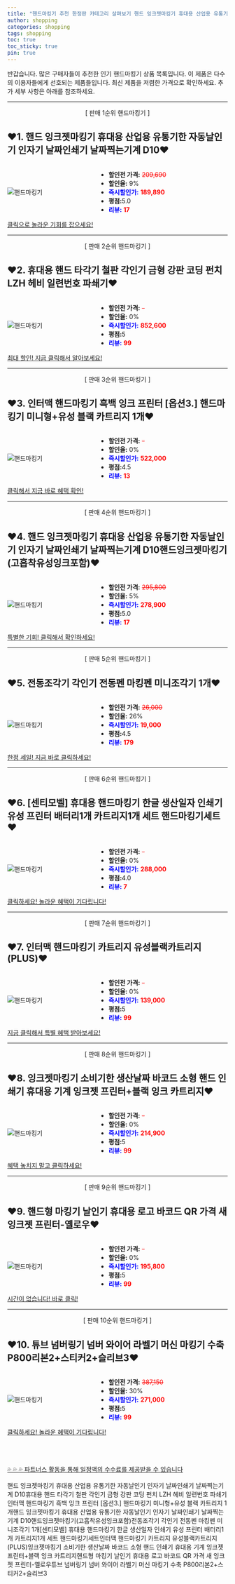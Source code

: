 ```yaml
---
title: "핸드마킹기 추천 한정판 카테고리 살펴보기 핸드 잉크젯마킹기 휴대용 산업용 유통기한"
author: shopping
categories: shopping
tags: shopping
toc: true
toc_sticky: true
pin: true
---
```

반갑습니다. 많은 구매자들이 추천한 인기 핸드마킹기 상품 목록입니다. 이 제품은 다수의 이용자들에게 선호되는 제품들입니다. 최신 제품을 저렴한 가격으로 확인하세요. 추가 세부 사항은 아래를 참조하세요.

---
<p class="toplist" style="margin: 0 auto; display: block; width: fit-content;">[ 판매 1순위 핸드마킹기 ]</p>

<h2><strong>❤️1. 핸드 잉크젯마킹기 휴대용 산업용 유통기한 자동날인기 인자기 날짜인쇄기 날짜찍는기계 D10❤️</strong></h2>

<div style="display: flex; align-items: center;">
    <div style="flex: 0.4;">
        <img src="https://thumbnail10.coupangcdn.com/thumbnails/remote/230x230ex/image/vendor_inventory/9c06/6c328987b3c3e07622f91c2f1dc9b006ccdea2af3529d8528552ffa4bbf5.png" alt="핸드마킹기" style="max-width: 100%;">
    </div>
    <div style="flex: 0.6; margin-left: 10px;">
        <ul>
            <li><strong>할인전 가격:</strong> <del style="color: red;">209,690</del></li>
            <li><strong>할인율:</strong> 9%</li>
            <li><span style='color:blue'><strong>즉시할인가:</strong></span> <span style='color:red'><strong>189,890</strong></span></li>
            <li><strong>평점:</strong>5.0</li>
            <li><span style='color:blue'><strong>리뷰:</strong></span> <span style='color:red'><strong>17</strong></span></li>
        </ul>
    </div>
</div>
<div class="center">
    <a href="https://William4Davisa.github.io?lptag=AF9450613&subid=githubio&pageKey=6927994180&traceid=V0-153&itemId=16754250832&vendorItemId=86907030927" class="myButton">
        클릭으로 놀라운 기회를 잡으세요!
    </a>
</div>


---
<p class="toplist" style="margin: 0 auto; display: block; width: fit-content;">[ 판매 2순위 핸드마킹기 ]</p>

<h2><strong>❤️2. 휴대용 핸드 타각기 철판 각인기 금형 강판 코딩 펀치 LZH 헤비 일련번호 파쇄기❤️</strong></h2>

<div style="display: flex; align-items: center;">
    <div style="flex: 0.4;">
        <img src="https://thumbnail6.coupangcdn.com/thumbnails/remote/230x230ex/image/vendor_inventory/d857/e2991aab131e8565ab11f7a29e2f83bd7437e7c910aee862f2201e60784a.jpg" alt="핸드마킹기" style="max-width: 100%;">
    </div>
    <div style="flex: 0.6; margin-left: 10px;">
        <ul>
            <li><strong>할인전 가격:</strong> <del style="color: red;">-</del></li>
            <li><strong>할인율:</strong> 0%</li>
            <li><span style='color:blue'><strong>즉시할인가:</strong></span> <span style='color:red'><strong>852,600</strong></span></li>
            <li><strong>평점:</strong>5</li>
            <li><span style='color:blue'><strong>리뷰:</strong></span> <span style='color:red'><strong>99</strong></span></li>
        </ul>
    </div>
</div>
<div class="center">
    <a href="https://William4Davisa.github.io?lptag=AF9450613&subid=githubio&pageKey=7715781998&traceid=V0-153&itemId=20694429932&vendorItemId=88793737392" class="myButton">
        최대 할인! 지금 클릭해서 알아보세요!
    </a>
</div>


---
<p class="toplist" style="margin: 0 auto; display: block; width: fit-content;">[ 판매 3순위 핸드마킹기 ]</p>

<h2><strong>❤️3. 인터맥 핸드마킹기 흑백 잉크 프린터 [옵션3.] 핸드마킹기 미니형+유성 블랙 카트리지 1개❤️</strong></h2>

<div style="display: flex; align-items: center;">
    <div style="flex: 0.4;">
        <img src="https://thumbnail8.coupangcdn.com/thumbnails/remote/230x230ex/image/vendor_inventory/6ca8/9878666c8b0a3a0c6bb3c1b2a5ba3353b6326401cc32dc588ade855f0eec.jpg" alt="핸드마킹기" style="max-width: 100%;">
    </div>
    <div style="flex: 0.6; margin-left: 10px;">
        <ul>
            <li><strong>할인전 가격:</strong> <del style="color: red;">-</del></li>
            <li><strong>할인율:</strong> 0%</li>
            <li><span style='color:blue'><strong>즉시할인가:</strong></span> <span style='color:red'><strong>522,000</strong></span></li>
            <li><strong>평점:</strong>4.5</li>
            <li><span style='color:blue'><strong>리뷰:</strong></span> <span style='color:red'><strong>13</strong></span></li>
        </ul>
    </div>
</div>
<div class="center">
    <a href="https://William4Davisa.github.io?lptag=AF9450613&subid=githubio&pageKey=7284273260&traceid=V0-153&itemId=18603963486&vendorItemId=5366712299" class="myButton">
        클릭해서 지금 바로 혜택 확인!
    </a>
</div>


---
<p class="toplist" style="margin: 0 auto; display: block; width: fit-content;">[ 판매 4순위 핸드마킹기 ]</p>

<h2><strong>❤️4. 핸드 잉크젯마킹기 휴대용 산업용 유통기한 자동날인기 인자기 날짜인쇄기 날짜찍는기계 D10핸드잉크젯마킹기(고흡착유성잉크포함)❤️</strong></h2>

<div style="display: flex; align-items: center;">
    <div style="flex: 0.4;">
        <img src="https://thumbnail10.coupangcdn.com/thumbnails/remote/230x230ex/image/vendor_inventory/a509/072a84f80303b66829912ac17e4aa1954c2b87ee7e1eef43477231a455eb.png" alt="핸드마킹기" style="max-width: 100%;">
    </div>
    <div style="flex: 0.6; margin-left: 10px;">
        <ul>
            <li><strong>할인전 가격:</strong> <del style="color: red;">295,800</del></li>
            <li><strong>할인율:</strong> 5%</li>
            <li><span style='color:blue'><strong>즉시할인가:</strong></span> <span style='color:red'><strong>278,900</strong></span></li>
            <li><strong>평점:</strong>5.0</li>
            <li><span style='color:blue'><strong>리뷰:</strong></span> <span style='color:red'><strong>17</strong></span></li>
        </ul>
    </div>
</div>
<div class="center">
    <a href="https://William4Davisa.github.io?lptag=AF9450613&subid=githubio&pageKey=6927994180&traceid=V0-153&itemId=16754250828&vendorItemId=86907030942" class="myButton">
        특별한 기회! 클릭해서 확인하세요!
    </a>
</div>


---
<p class="toplist" style="margin: 0 auto; display: block; width: fit-content;">[ 판매 5순위 핸드마킹기 ]</p>

<h2><strong>❤️5. 전동조각기 각인기 전동펜 마킹펜 미니조각기 1개❤️</strong></h2>

<div style="display: flex; align-items: center;">
    <div style="flex: 0.4;">
        <img src="https://thumbnail6.coupangcdn.com/thumbnails/remote/230x230ex/image/vendor_inventory/8cba/c98cc6dbc81392321d637ef384bed9b1c6fb34c48ae0d6fd16a3e63c9382.jpg" alt="핸드마킹기" style="max-width: 100%;">
    </div>
    <div style="flex: 0.6; margin-left: 10px;">
        <ul>
            <li><strong>할인전 가격:</strong> <del style="color: red;">26,000</del></li>
            <li><strong>할인율:</strong> 26%</li>
            <li><span style='color:blue'><strong>즉시할인가:</strong></span> <span style='color:red'><strong>19,000</strong></span></li>
            <li><strong>평점:</strong>4.5</li>
            <li><span style='color:blue'><strong>리뷰:</strong></span> <span style='color:red'><strong>179</strong></span></li>
        </ul>
    </div>
</div>
<div class="center">
    <a href="https://William4Davisa.github.io?lptag=AF9450613&subid=githubio&pageKey=304407723&traceid=V0-153&itemId=958078883&vendorItemId=5357398363" class="myButton">
        한정 세일! 지금 바로 클릭하세요!
    </a>
</div>


---
<p class="toplist" style="margin: 0 auto; display: block; width: fit-content;">[ 판매 6순위 핸드마킹기 ]</p>

<h2><strong>❤️6. [센티모벨] 휴대용 핸드마킹기 한글 생산일자 인쇄기 유성 프린터 배터리1개 카트리지1개 세트 핸드마킹기세트❤️</strong></h2>

<div style="display: flex; align-items: center;">
    <div style="flex: 0.4;">
        <img src="https://thumbnail7.coupangcdn.com/thumbnails/remote/230x230ex/image/vendor_inventory/4829/6f99379e51713fd21041c59322a0c370ab2d7a3697015180e93f7fc093e5.JPG" alt="핸드마킹기" style="max-width: 100%;">
    </div>
    <div style="flex: 0.6; margin-left: 10px;">
        <ul>
            <li><strong>할인전 가격:</strong> <del style="color: red;">-</del></li>
            <li><strong>할인율:</strong> 0%</li>
            <li><span style='color:blue'><strong>즉시할인가:</strong></span> <span style='color:red'><strong>288,000</strong></span></li>
            <li><strong>평점:</strong>4.0</li>
            <li><span style='color:blue'><strong>리뷰:</strong></span> <span style='color:red'><strong>7</strong></span></li>
        </ul>
    </div>
</div>
<div class="center">
    <a href="https://William4Davisa.github.io?lptag=AF9450613&subid=githubio&pageKey=7234874173&traceid=V0-153&itemId=18367840882&vendorItemId=85511427256" class="myButton">
        클릭하세요! 놀라운 혜택이 기다립니다!
    </a>
</div>


---
<p class="toplist" style="margin: 0 auto; display: block; width: fit-content;">[ 판매 7순위 핸드마킹기 ]</p>

<h2><strong>❤️7. 인터맥 핸드마킹기 카트리지 유성블랙카트리지 (PLUS)❤️</strong></h2>

<div style="display: flex; align-items: center;">
    <div style="flex: 0.4;">
        <img src="https://thumbnail7.coupangcdn.com/thumbnails/remote/230x230ex/image/vendor_inventory/2100/1aebcd063399adf788df2dee035c6fc51086166d369adad7886907fe2a26.JPG" alt="핸드마킹기" style="max-width: 100%;">
    </div>
    <div style="flex: 0.6; margin-left: 10px;">
        <ul>
            <li><strong>할인전 가격:</strong> <del style="color: red;">-</del></li>
            <li><strong>할인율:</strong> 0%</li>
            <li><span style='color:blue'><strong>즉시할인가:</strong></span> <span style='color:red'><strong>139,000</strong></span></li>
            <li><strong>평점:</strong>5</li>
            <li><span style='color:blue'><strong>리뷰:</strong></span> <span style='color:red'><strong>99</strong></span></li>
        </ul>
    </div>
</div>
<div class="center">
    <a href="https://William4Davisa.github.io?lptag=AF9450613&subid=githubio&pageKey=8185960363&traceid=V0-153&itemId=23410515517&vendorItemId=90437608372" class="myButton">
        지금 클릭해서 특별 혜택 받아보세요!
    </a>
</div>


---
<p class="toplist" style="margin: 0 auto; display: block; width: fit-content;">[ 판매 8순위 핸드마킹기 ]</p>

<h2><strong>❤️8. 잉크젯마킹기 소비기한 생산날짜 바코드 소형 핸드 인쇄기 휴대용 기계 잉크젯 프린터+블랙 잉크 카트리지❤️</strong></h2>

<div style="display: flex; align-items: center;">
    <div style="flex: 0.4;">
        <img src="https://thumbnail9.coupangcdn.com/thumbnails/remote/230x230ex/image/vendor_inventory/7d9b/dd16185c10553f2040685cf74dc813cafa78f389f2644b1ad9865947fcf0.jpg" alt="핸드마킹기" style="max-width: 100%;">
    </div>
    <div style="flex: 0.6; margin-left: 10px;">
        <ul>
            <li><strong>할인전 가격:</strong> <del style="color: red;">-</del></li>
            <li><strong>할인율:</strong> 0%</li>
            <li><span style='color:blue'><strong>즉시할인가:</strong></span> <span style='color:red'><strong>214,900</strong></span></li>
            <li><strong>평점:</strong>5</li>
            <li><span style='color:blue'><strong>리뷰:</strong></span> <span style='color:red'><strong>99</strong></span></li>
        </ul>
    </div>
</div>
<div class="center">
    <a href="https://William4Davisa.github.io?lptag=AF9450613&subid=githubio&pageKey=7897590874&traceid=V0-153&itemId=21635833542&vendorItemId=88686736892" class="myButton">
        혜택 놓치지 말고 클릭하세요!
    </a>
</div>


---
<p class="toplist" style="margin: 0 auto; display: block; width: fit-content;">[ 판매 9순위 핸드마킹기 ]</p>

<h2><strong>❤️9. 핸드형 마킹기 날인기 휴대용 로고 바코드 QR 가격 새 잉크젯 프린터-옐로우❤️</strong></h2>

<div style="display: flex; align-items: center;">
    <div style="flex: 0.4;">
        <img src="https://thumbnail9.coupangcdn.com/thumbnails/remote/230x230ex/image/vendor_inventory/2cb8/7ec5bff5e6e686b5d8bb93dd714ff432e571328229084ef466c7431f9bdf.jpg" alt="핸드마킹기" style="max-width: 100%;">
    </div>
    <div style="flex: 0.6; margin-left: 10px;">
        <ul>
            <li><strong>할인전 가격:</strong> <del style="color: red;">-</del></li>
            <li><strong>할인율:</strong> 0%</li>
            <li><span style='color:blue'><strong>즉시할인가:</strong></span> <span style='color:red'><strong>195,800</strong></span></li>
            <li><strong>평점:</strong>5</li>
            <li><span style='color:blue'><strong>리뷰:</strong></span> <span style='color:red'><strong>99</strong></span></li>
        </ul>
    </div>
</div>
<div class="center">
    <a href="https://William4Davisa.github.io?lptag=AF9450613&subid=githubio&pageKey=8075703121&traceid=V0-153&itemId=22747858244&vendorItemId=89783061363" class="myButton">
        시간이 없습니다! 바로 클릭!
    </a>
</div>


---
<p class="toplist" style="margin: 0 auto; display: block; width: fit-content;">[ 판매 10순위 핸드마킹기 ]</p>

<h2><strong>❤️10. 튜브 넘버링기 넘버 와이어 라벨기 머신 마킹기 수축 P800리본2+스티커2+슬리브3❤️</strong></h2>

<div style="display: flex; align-items: center;">
    <div style="flex: 0.4;">
        <img src="https://thumbnail6.coupangcdn.com/thumbnails/remote/230x230ex/image/vendor_inventory/1306/43819e71b4d4027ff7b334afbc02597ac35b7b41e655e5c9ed59f23d5a1a.png" alt="핸드마킹기" style="max-width: 100%;">
    </div>
    <div style="flex: 0.6; margin-left: 10px;">
        <ul>
            <li><strong>할인전 가격:</strong> <del style="color: red;">387,150</del></li>
            <li><strong>할인율:</strong> 30%</li>
            <li><span style='color:blue'><strong>즉시할인가:</strong></span> <span style='color:red'><strong>271,000</strong></span></li>
            <li><strong>평점:</strong>5</li>
            <li><span style='color:blue'><strong>리뷰:</strong></span> <span style='color:red'><strong>99</strong></span></li>
        </ul>
    </div>
</div>
<div class="center">
    <a href="https://William4Davisa.github.io?lptag=AF9450613&subid=githubio&pageKey=7811945011&traceid=V0-153&itemId=21192341320&vendorItemId=89968560215" class="myButton">
        클릭하세요! 놀라운 혜택이 기다립니다!
    </a>
</div>

<br><br><br>[💦 💦 💦 파트너스 활동을 통해 일정액의 수수료를 제공받을 수 있습니다](https://link.coupang.com/a/bcpT2c)<br><br>핸드 잉크젯마킹기 휴대용 산업용 유통기한 자동날인기 인자기 날짜인쇄기 날짜찍는기계 D10휴대용 핸드 타각기 철판 각인기 금형 강판 코딩 펀치 LZH 헤비 일련번호 파쇄기인터맥 핸드마킹기 흑백 잉크 프린터 [옵션3.] 핸드마킹기 미니형+유성 블랙 카트리지 1개핸드 잉크젯마킹기 휴대용 산업용 유통기한 자동날인기 인자기 날짜인쇄기 날짜찍는기계 D10핸드잉크젯마킹기(고흡착유성잉크포함)전동조각기 각인기 전동펜 마킹펜 미니조각기 1개[센티모벨] 휴대용 핸드마킹기 한글 생산일자 인쇄기 유성 프린터 배터리1개 카트리지1개 세트 핸드마킹기세트인터맥 핸드마킹기 카트리지 유성블랙카트리지 (PLUS)잉크젯마킹기 소비기한 생산날짜 바코드 소형 핸드 인쇄기 휴대용 기계 잉크젯 프린터+블랙 잉크 카트리지핸드형 마킹기 날인기 휴대용 로고 바코드 QR 가격 새 잉크젯 프린터-옐로우튜브 넘버링기 넘버 와이어 라벨기 머신 마킹기 수축 P800리본2+스티커2+슬리브3